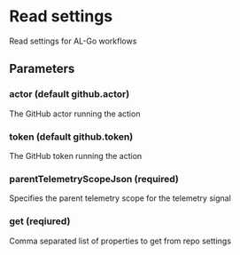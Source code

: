 # Read settings
Read settings for AL-Go workflows
## Parameters
### actor (default github.actor)
The GitHub actor running the action
### token (default github.token)
The GitHub token running the action
### parentTelemetryScopeJson (required)
Specifies the parent telemetry scope for the telemetry signal
### get (reqiured)
Comma separated list of properties to get from repo settings
